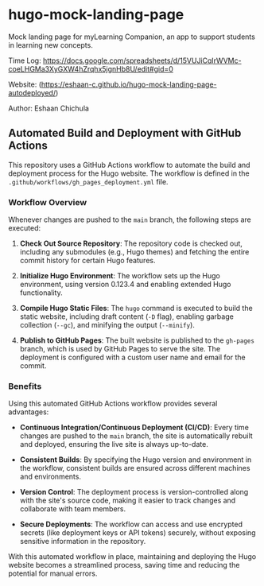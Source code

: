# hugo-mock-landing-page

Mock landing page for myLearning Companion, an app to support students in learning new concepts.

Time Log: https://docs.google.com/spreadsheets/d/15VUJiCqIrWVMc-coeLHGMa3XyGXW4hZrqhx5jgnHb8U/edit#gid=0

Website: (https://eshaan-c.github.io/hugo-mock-landing-page-autodeployed/)

Author: Eshaan Chichula

## Automated Build and Deployment with GitHub Actions

This repository uses a GitHub Actions workflow to automate the build and deployment process for the Hugo website. The workflow is defined in the `.github/workflows/gh_pages_deployment.yml` file.

### Workflow Overview

Whenever changes are pushed to the `main` branch, the following steps are executed:

1. **Check Out Source Repository**: The repository code is checked out, including any submodules (e.g., Hugo themes) and fetching the entire commit history for certain Hugo features.

2. **Initialize Hugo Environment**: The workflow sets up the Hugo environment, using version 0.123.4 and enabling extended Hugo functionality.

3. **Compile Hugo Static Files**: The `hugo` command is executed to build the static website, including draft content (`-D` flag), enabling garbage collection (`--gc`), and minifying the output (`--minify`).

4. **Publish to GitHub Pages**: The built website is published to the `gh-pages` branch, which is used by GitHub Pages to serve the site. The deployment is configured with a custom user name and email for the commit.

### Benefits

Using this automated GitHub Actions workflow provides several advantages:

- **Continuous Integration/Continuous Deployment (CI/CD)**: Every time changes are pushed to the `main` branch, the site is automatically rebuilt and deployed, ensuring the live site is always up-to-date.

- **Consistent Builds**: By specifying the Hugo version and environment in the workflow, consistent builds are ensured across different machines and environments.

- **Version Control**: The deployment process is version-controlled along with the site's source code, making it easier to track changes and collaborate with team members.

- **Secure Deployments**: The workflow can access and use encrypted secrets (like deployment keys or API tokens) securely, without exposing sensitive information in the repository.

With this automated workflow in place, maintaining and deploying the Hugo website becomes a streamlined process, saving time and reducing the potential for manual errors.

